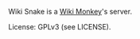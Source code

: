 Wiki Snake is a [Wiki Monkey](https://github.com/kynikos/wiki-monkey)'s
server.

License: GPLv3 (see LICENSE).

